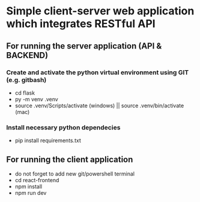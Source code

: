 # Simple client-server web application which integrates RESTful API


## For running the server application (API & BACKEND)
### Create and activate the python virtual environment using GIT (e.g. gitbash)
- cd flask
- py -m venv .venv
- source .venv/Scripts/activate (windows) || source .venv/bin/activate (mac)

### Install necessary python dependecies
- pip install requirements.txt


## For running the client application
- do not forget to add new git/powershell terminal
- cd react-frontend
- npm install
- npm run dev
